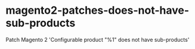 # magento2-patches-does-not-have-sub-products
Patch Magento 2 'Configurable product "%1" does not have sub-products'
